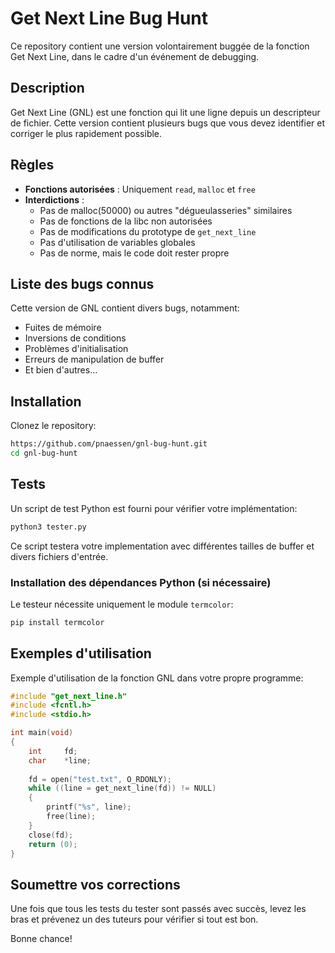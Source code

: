 # Get Next Line Bug Hunt

Ce repository contient une version volontairement buggée de la fonction Get Next Line, dans le cadre d'un événement de debugging.

## Description

Get Next Line (GNL) est une fonction qui lit une ligne depuis un descripteur de fichier. Cette version contient plusieurs bugs que vous devez identifier et corriger le plus rapidement possible.

## Règles

- **Fonctions autorisées** : Uniquement `read`, `malloc` et `free`
- **Interdictions** :
  - Pas de malloc(50000) ou autres "dégueulasseries" similaires
  - Pas de fonctions de la libc non autorisées
  - Pas de modifications du prototype de `get_next_line`
  - Pas d'utilisation de variables globales
  - Pas de norme, mais le code doit rester propre
 
## Liste des bugs connus

Cette version de GNL contient divers bugs, notamment:
- Fuites de mémoire
- Inversions de conditions
- Problèmes d'initialisation
- Erreurs de manipulation de buffer
- Et bien d'autres...

## Installation

Clonez le repository:

```bash
https://github.com/pnaessen/gnl-bug-hunt.git
cd gnl-bug-hunt
```

## Tests

Un script de test Python est fourni pour vérifier votre implémentation:

```bash
python3 tester.py
```

Ce script testera votre implementation avec différentes tailles de buffer et divers fichiers d'entrée.

### Installation des dépendances Python (si nécessaire)

Le testeur nécessite uniquement le module `termcolor`:

```bash
pip install termcolor
```



## Exemples d'utilisation

Exemple d'utilisation de la fonction GNL dans votre propre programme:

```c
#include "get_next_line.h"
#include <fcntl.h>
#include <stdio.h>

int main(void)
{
    int     fd;
    char    *line;
    
    fd = open("test.txt", O_RDONLY);
    while ((line = get_next_line(fd)) != NULL)
    {
        printf("%s", line);
        free(line);
    }
    close(fd);
    return (0);
}
```

## Soumettre vos corrections

Une fois que tous les tests du tester sont passés avec succès, levez les bras et prévenez un des tuteurs pour vérifier si tout est bon.

Bonne chance!
